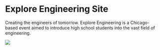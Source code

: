 # Explore Engineering Site

Creating the engineers of tomorrow. Explore Engineering is a Chicago-based event aimed to introduce high school students into the vast field of engineering. 

<img src="https://s3.amazonaws.com/github-demo-images/explore-engineering.png">